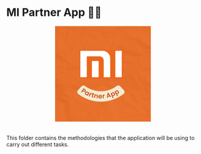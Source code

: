 # MI Partner App :technologist:
<p align="center">
<img src="https://github.com/HVbajoria/MI-Partner-App/blob/main/Logo.png" width="250" alt="accessibility text" >
  </p>
</br>
This folder contains the methodologies that the application will be using to carry out different tasks.
